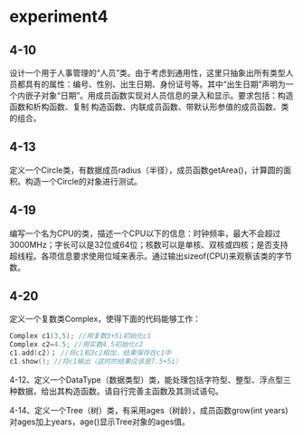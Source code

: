 # experiment4

## 4-10

设计一个用于人事管理的“人员”类。由于考虑到通用性，这里只抽象出所有类型人员都具有的属性：编号、性别、出生日期、身份证号等。其中“出生日期”声明为一个内嵌子对象“日期”。用成员函数实现对人员信息的录入和显示。要求包括：构造函数和析构函数、复制 构造函数、内联成员函数、带默认形参值的成员函数、类的组合。  

## 4-13

定义一个Circle类，有数据成员radius（半径），成员函数getArea()，计算圆的面积。构造一个Circle的对象进行测试。  

## 4-19

编写一个名为CPU的类，描述一个CPU以下的信息：时钟频率，最大不会超过3000MHz；字长可以是32位或64位；核数可以是单核、双核或四核；是否支持超线程。各项信息要求使用位域来表示。通过输出sizeof(CPU)来观察该类的字节数。  

## 4-20

定义一个复数类Complex，使得下面的代码能够工作：  

```c++
Complex c1(3,5); //用复数3+5i初始化c1
Complex c2=4.5; //用实数4.5初始化c2
c1.add(c2)； //将c1和3c2相加，结果保存在c1中
c1.show(); //将c1输出（这时的结果应该是7.5+5i）
```

4-12、定义一个DataType（数据类型）类，能处理包括字符型、整型、浮点型三种数据，给出其构造函数。请自行完善主函数及其测试语句。  

4-14、定义一个Tree（树）类，有采用ages（树龄），成员函数grow(int years)对ages加上years，age()显示Tree对象的ages值。
